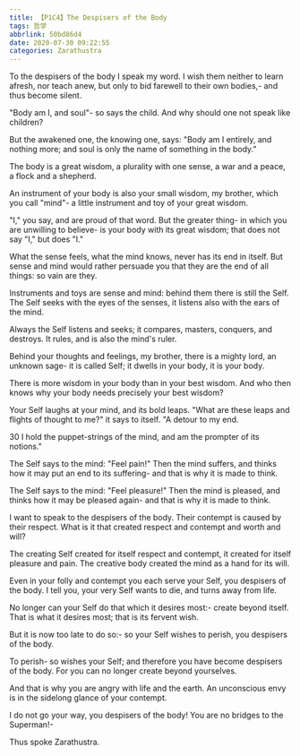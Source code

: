 ```yaml
---
title: 【P1C4】The Despisers of the Body
tags: 哲学
abbrlink: 50bd86d4
date: 2020-07-30 09:22:55
categories: Zarathustra
---
```

To the despisers of the body I speak my word. I wish them neither to learn afresh, nor teach anew, but only to bid farewell to their own bodies,- and thus become silent.

"Body am I, and soul"- so says the child. And why should one not speak like children?

But the awakened one, the knowing one, says: "Body am I entirely, and nothing more; and soul is only the name of something in the body."

The body is a great wisdom, a plurality with one sense, a war and a peace, a flock and a shepherd.

An instrument of your body is also your small wisdom, my brother, which you call "mind"- a little instrument and toy of your great wisdom.

"I," you say, and are proud of that word. But the greater thing- in which you are unwilling to believe- is your body with its great wisdom; that does not say "I," but does "I."

What the sense feels, what the mind knows, never has its end in itself. But sense and mind would rather persuade you that they are the end of all things: so vain are they.

Instruments and toys are sense and mind: behind them there is still the Self. The Self seeks with the eyes of the senses, it listens also with the ears of the mind.

Always the Self listens and seeks; it compares, masters, conquers, and destroys. It rules, and is also the mind's ruler.

Behind your thoughts and feelings, my brother, there is a mighty lord, an unknown sage- it is called Self; it dwells in your body, it is your body.

There is more wisdom in your body than in your best wisdom. And who then knows why your body needs precisely your best wisdom?

Your Self laughs at your mind, and its bold leaps. "What are these leaps and flights of thought to me?" it says to itself. "A detour to my end.

30 I hold the puppet-strings of the mind, and am the prompter of its notions."

The Self says to the mind: "Feel pain!" Then the mind suffers, and thinks how it may put an end to its suffering- and that is why it is made to think.

The Self says to the mind: "Feel pleasure!" Then the mind is pleased, and thinks how it may be pleased again- and that is why it is made to think.

I want to speak to the despisers of the body. Their contempt is caused by their respect. What is it that created respect and contempt and worth and will?

The creating Self created for itself respect and contempt, it created for itself pleasure and pain. The creative body created the mind as a hand for its will.

Even in your folly and contempt you each serve your Self, you despisers of the body. I tell you, your very Self wants to die, and turns away from life.

No longer can your Self do that which it desires most:- create beyond itself. That is what it desires most; that is its fervent wish.

But it is now too late to do so:- so your Self wishes to perish, you despisers of the body.

To perish- so wishes your Self; and therefore you have become despisers of the body. For you can no longer create beyond yourselves.

And that is why you are angry with life and the earth. An unconscious envy is in the sidelong glance of your contempt.

I do not go your way, you despisers of the body! You are no bridges to the Superman!-

Thus spoke Zarathustra.
